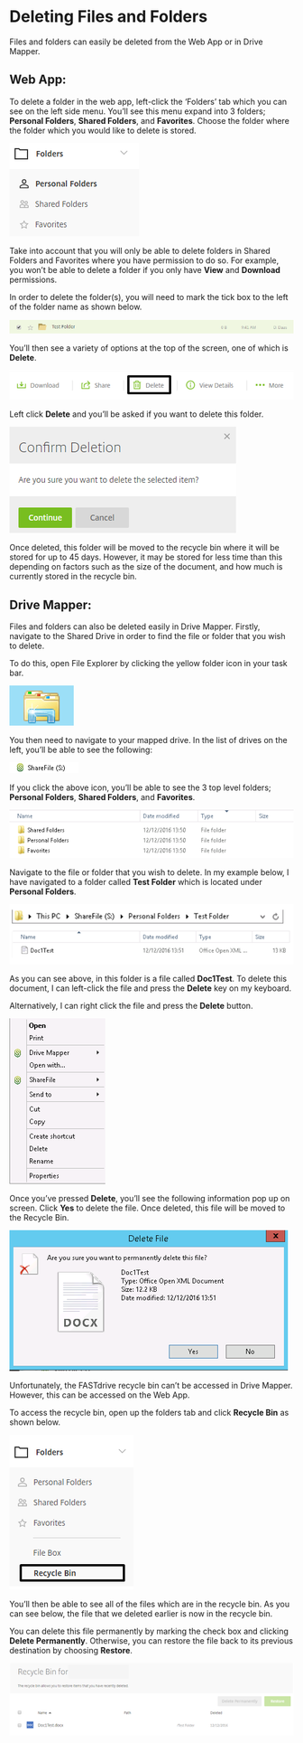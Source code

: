 # Deleting Files and Folders

Files and folders can easily be deleted from the Web App or in Drive Mapper.

## Web App:

To delete a folder in the web app, left-click the ‘Folders’ tab which you can see on the left side menu. You’ll see this menu expand into 3 folders; __Personal Folders__, __Shared Folders__, and __Favorites__. Choose the folder where the folder which you would like to delete is stored.

![Image97](files/Image97.png)

Take into account that you will only be able to delete folders in Shared Folders and Favorites where you have permission to do so. For example, you won’t be able to delete a folder if you only have __View__ and __Download__ permissions.

In order to delete the folder(s), you will need to mark the tick box to the left of the folder name as shown below.

![Image98](files/Image98.png)

You’ll then see a variety of options at the top of the screen, one of which is __Delete__.

![Image99](files/Image99.png)

Left click __Delete__ and you’ll be asked if you want to delete this folder.

![Image100](files/Image100.png)

Once deleted, this folder will be moved to the recycle bin where it will be stored for up to 45 days. However, it may be stored for less time than this depending on factors such as the size of the document, and how much is currently stored in the recycle bin.

## Drive Mapper:

Files and folders can also be deleted easily in Drive Mapper. Firstly, navigate to the Shared Drive in order to find the file or folder that you wish to delete.

To do this, open File Explorer by clicking the yellow folder icon in your task bar.

![Image101](files/Image101.png)

You then need to navigate to your mapped drive. In the list of drives on the left, you’ll be able to see the following:

![Image102](files/Image102.png)

If you click the above icon, you’ll be able to see the 3 top level folders; __Personal Folders__, __Shared Folders__, and __Favorites__.

![Image103](files/Image103.png)

Navigate to the file or folder that you wish to delete. In my example below, I have navigated to a folder called __Test Folder__ which is located under __Personal Folders__.

![Image104](files/Image104.png)

As you can see above, in this folder is a file called __Doc1Test__. To delete this document, I can left-click the file and press the __Delete__ key on my keyboard.

Alternatively, I can right click the file and press the __Delete__ button.

![Image105](files/Image105.png)

Once you’ve pressed __Delete__, you’ll see the following information pop up on screen. Click __Yes__ to delete the file. Once deleted, this file will be moved to the Recycle Bin.

![Image106](files/Image106.png)

Unfortunately, the FASTdrive recycle bin can’t be accessed in Drive Mapper. However, this can be accessed on the Web App.

To access the recycle bin, open up the folders tab and click __Recycle Bin__ as shown below.

![Image107](files/Image107.png)

You’ll then be able to see all of the files which are in the recycle bin. As you can see below, the file that we deleted earlier is now in the recycle bin.

You can delete this file permanently by marking the check box and clicking __Delete Permanently__. Otherwise, you can restore the file back to its previous destination by choosing __Restore__.

![Image108](files/Image108.png)
